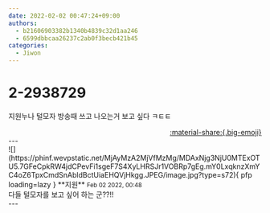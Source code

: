 ```yaml
---
date: 2022-02-02 00:47:24+09:00
authors:
  - b21606903382b1340b4839c32d1aa246
  - 6599dbbcaa26237c2ab0f3becb421b45
categories:
  - Jiwon
---
```


# 2-2938729

<div class="post-container" markdown="1">
<div class="content-container md-sidebar__scrollwrap" markdown="1">

지원누나 털모자 방송때 쓰고 나오는거 보고 싶다 ㅋㅌㅌ

</div>
</div>

<div style="text-align: right;" markdown="1">
<a href="https://weverse.io/fromis9/fanpost/2-2938729" style="text-align: right;">:material-share:{.big-emoji}</a>
</div>
---

<div class="comments-container md-sidebar__scrollwrap" markdown="1">
<div class="comment" markdown="1">
<div class='id-container' markdown="1">
![](https://phinf.wevpstatic.net/MjAyMzA2MjVfMzMg/MDAxNjg3NjU0MTExOTU5.7GFeCpkRW4jdCPevFi1sgeF7S4XyLHRSJr1VOBRp7gEg.mY0LxqknzXmYC4oZ6TpxCmdSnAbldBctUiaEHQVjHkgg.JPEG/image.jpg?type=s72){ pfp loading=lazy }
**<span class="artist">지원</span>** <small>Feb 02 2022, 00:48</small><br>
</div>
<div class='comment-body' markdown="1">
다들 털모자를 보고 싶어 하는 군??!!
</div>
</div>
</div>
---
